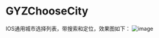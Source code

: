 # GYZChooseCity
IOS通用城市选择列表，带搜索和定位，效果图如下：
![image](https://github.com/gouyz/GYZChooseCity/blob/master/loadCity.gif)
